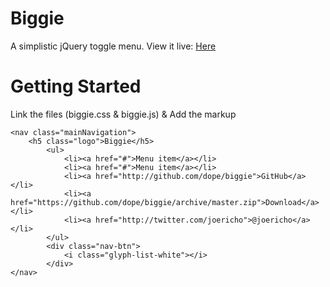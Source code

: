 Biggie
======

A simplistic jQuery toggle menu.
View it live: [Here](http://dope.github.io/biggie)

# Getting Started
Link the files (biggie.css & biggie.js) & Add the markup

```
<nav class="mainNavigation">
    <h5 class="logo">Biggie</h5>
        <ul>
            <li><a href="#">Menu item</a></li>
            <li><a href="#">Menu item</a></li>
            <li><a href="http://github.com/dope/biggie">GitHub</a></li>
            <li><a href="https://github.com/dope/biggie/archive/master.zip">Download</a></li>
            <li><a href="http://twitter.com/joericho">@joericho</a></li>
        </ul>
        <div class="nav-btn">
            <i class="glyph-list-white"></i>
        </div>
</nav>
```
